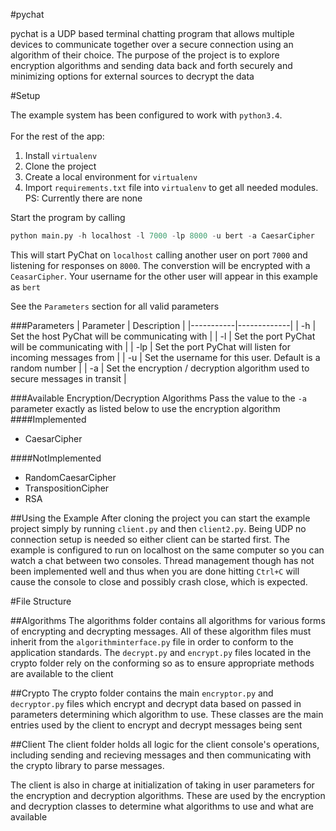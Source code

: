 #pychat

pychat is a UDP based terminal chatting program that allows multiple devices to communicate together over a secure
connection using an algorithm of their choice. The purpose of the project is to explore encryption algorithms and
sending data back and forth securely and minimizing options for external sources to decrypt the data

#Setup

The example system has been configured to work with `python3.4`. <br><br>
For the rest of the app:
1) Install `virtualenv`
2) Clone the project
3) Create a local environment for `virtualenv`
4) Import `requirements.txt` file into `virtualenv` to get all needed modules. PS: Currently there are none

Start the program by calling
```python
python main.py -h localhost -l 7000 -lp 8000 -u bert -a CaesarCipher
```
This will start PyChat on `localhost` calling another user on port `7000` and listening for responses on `8000`. The converstion
will be encrypted with a `CeasarCipher`. Your username for the other user will appear in this example as `bert`

See the `Parameters` section for all valid parameters

###Parameters
| Parameter | Description |
|-----------|-------------|
| -h | Set the host PyChat will be communicating with |
| -l | Set the port PyChat will be communicating with |
| -lp | Set the port PyChat will listen for incoming messages from |
| -u | Set the username for this user. Default is a random number |
| -a | Set the encryption / decryption algorithm used to secure messages in transit |

###Available Encryption/Decryption Algorithms
Pass the value to the `-a` parameter exactly as listed below to use the encryption algorithm
####Implemented
* CaesarCipher

####NotImplemented
* RandomCaesarCipher
* TranspositionCipher
* RSA

##Using the Example
After cloning the project you can start the example project simply by running `client.py` and then `client2.py`. Being
UDP no connection setup is needed so either client can be started first. The example is configured to run on localhost
on the same computer so you can watch a chat between two consoles. Thread management though has not been implemented
well and thus when you are done hitting `Ctrl+C` will cause the console to close and possibly crash close, which is
expected.

#File Structure

##Algorithms
The algorithms folder contains all algorithms for various forms of encrypting and decrypting messages. All of these
algorithm files must inherit from the `algorithminterface.py` file in order to conform to the application standards. The
`decrypt.py` and `encrypt.py` files located in the crypto folder rely on the conforming so as to ensure appropriate
methods are available to the client

##Crypto
The crypto folder contains the main `encryptor.py` and `decryptor.py` files which encrypt and decrypt data based on
passed in parameters determining which algorithm to use. These classes are the main entries used by the client to
encrypt and decrypt messages being sent

##Client
The client folder holds all logic for the client console's operations, including sending and recieving messages and then
communicating with the crypto library to parse messages.

The client is also in charge at initialization of taking in user parameters for the encryption and decryption algorithms.
These are used by the encryption and decryption classes to determine what algorithms to use and what are available